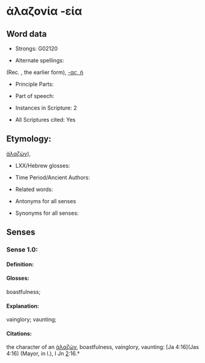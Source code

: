 # ἀλαζονία -εία

<!-- Status: S2=NeedsEdits -->
<!-- Lexica used for edits:   -->

## Word data

* Strongs: G02120

* Alternate spellings:

(Rec. , the earlier form), [-ας, ἡ]() 

* Principle Parts: 


* Part of speech: 


* Instances in Scripture: 2

* All Scriptures cited: Yes

## Etymology: 

[ἀλαζών]()), 

* LXX/Hebrew glosses: 


* Time Period/Ancient Authors: 


* Related words: 

* Antonyms for all senses

* Synonyms for all senses: 


## Senses 


### Sense  1.0: 

#### Definition: 

#### Glosses: 

boastfulness; 

#### Explanation: 

vainglory; 
vaunting; 

#### Citations: 

the character of an [ἀλαζών](), boastfulness, vainglory, vaunting: [Ja 4:16](Jas 4:16) (Mayor, in l.), I Jn [2](Wis.17.2):16.†
